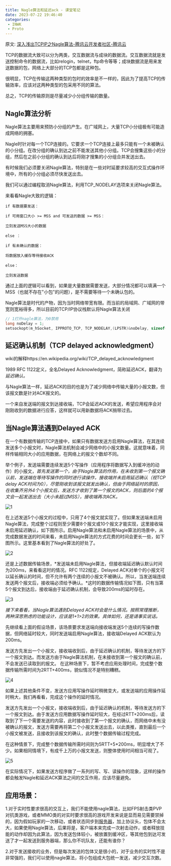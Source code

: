 ```yaml
---
title: Nagle算法和延迟ack - 课堂笔记
date: 2023-07-22 19:46:40
categories:
 - INWK
 - Proto
---
```


原文: [深入浅出TCPIP之Nagle算法-腾讯云开发者社区-腾讯云](https://cloud.tencent.com/developer/article/1784570)

TCP的数据流大致可以分为两类，交互数据流与成块的数据流。交互数据流就是发送控制命令的数据流，比如relogin，telnet，ftp命令等等；成块数据流是用来发送数据的包，网络上大部分的TCP包都是这种包。

很明显，TCP在传输这两种类型的包时的效率是不一样的，因此为了提高TCP的传输效率，应该对这两种类型的包采用不同的算法。

总之，TCP的传输原则是尽量减少小分组传输的数量。 

## Nagle算法分析

Nagle算法主要用来预防小分组的产生。在广域网上，大量TCP小分组极有可能造成网络的拥塞。

Nagle时针对每一个TCP连接的。它要求一个TCP连接上最多只能有一个未被确认的小分组。在改分组的确认到达之前不能发送其他小分组。TCP会搜集这些小的分组，然后在之前小分组的确认到达后将刚才搜集的小分组合并发送出去。

有时候我们必须要关闭Nagle算法，特别是在一些对时延要求较高的交互式操作环境中，所有的小分组必须尽快发送出去。

我们可以通过编程取消Nagle算法，利用TCP_NODELAY选项来关闭Nagle算法。

来看看Nagle大致的逻辑：

```
if 有数据要发送：

if 可用窗口大小 >= MSS and 可发送的数据 >= MSS：

立刻发送MSS大小的数据

else ：

if 有未确认的数据：

将数据放入缓存等待接收ACK

else：

立刻发送数据
```

通过上面的逻辑可以看到，如果是大量数据需要发送，大部分情况都可以填满一个MSS（也就不存在"小包"的问题），是不需要等待一个未确认包的。

 Nagle算法是时代的产物，因为当时网络带宽有限。而当前的局域网、广域网的带宽则宽裕得多，所以目前的TCP/IP协议栈默认将Nagle算法关闭

```c
// 1打开nagle算法，为0禁用
long noDelay = 1;
setsockopt(m_hSocket, IPPROTO_TCP, TCP_NODELAY,(LPSTR)&noDelay, sizeof(long));
```

## 延迟确认机制（TCP delayed acknowledgment）

wiki的解释https://en.wikipedia.org/wiki/TCP_delayed_acknowledgment

1989 RFC 1122定义，全名Delayed Acknowledgment，简称延迟ACK，翻译为*延迟确认。* 

与Nagle算法一样，延迟ACK的目的也是为了减少网络中传输大量的小报文数，但该报文数是针对ACK报文的。 

一个来自发送端的报文到达接收端，TCP会延迟ACK的发送，希望应用程序会对刚刚收到的数据进行应答，这样就可以用新数据将ACK捎带过去。

## 当Nagle算法遇到Delayed ACK

在一个有数据传输的TCP连接中，如果只有数据发送方启用Nagle算法，在其连续发送多个小报文时，Nagle算法机制会减少网络中的小报文数量。这就意味着，同样传输相同大小的应用数据，在网络上的报文个数却不同。 

举个例子，发送端需要连续发送5个写操作（应用程序将数据写入到缓冲池的动作）的小报文，*首先发送第一个，由于Nagle算法的作用，在未收到第一个报文确认前，发送端在等待写操作的同时进行读操作，接收端并未启用延迟确认（视TCP delay ACK时间为0），尽管刚收到该报文就发出确认，但由于网络延时的原因，在收集齐另外4个小报文后，发送方才收到了第一个报文的ACK，则后面的4个报文会一起发送出去（大小未超过MSS），接收端再次ACK。*

![1](1.png)

在上述发送5个小报文的过程中，只用了4个报文就实现了。但如果发送端未启用Nagle算法，完成整个过程则至少需要8个报文或10个报文才能实现，这里接收端未启用延迟确认，如下图所示。启用Nagle算法和未启用Nagle算法的场景中，从完成数据发送的时间来看，未启用Nagle算法的方式花费的时间会更长一些，如下图所示。这里基本看到了Nagle算法的好处了。

![2](2.png)

还是上述数据传输场景，*发送端未启用Nagle算法，但接收端延迟确认默认时间为200ms，来看看这时的情况。RFC 1122规定，Delayed ACK对单个的小报文可以延长确认的时间，但不允许有两个连续的小报文不被确认。所以，当发送端连续发送两个报文后，接收端必须给予确认。*这时的数据传输情况如下图，只有当第5个报文到达后，接收端由于延迟确认机制，会导致200ms的延时存在。

![3](3.png)

*接下来看看，当Nagle算法遇到Delayed ACK时会是什么情况。按照常理推断，两种深思熟虑的功能设计，应该是1+1>2的效果。具体如何，还是请事实说话。*

先继续看上面的假设场景，该场景要求发送端向接收端发送5个连续的写操作数据，但网络延时较大，同时发送端启用Nagle算法，接收端Delayed ACK默认为200ms。 

发送方先发出一个小报文，接收端收到后，由于延迟确认的机制，等待发送方的下一个报文到达。而发送方由于Nagle算法机制，在未接收到第一个报文的确认前，不会发送已读取到的报文。 在这种场景下，暂不考虑应用处理时间，完成整个数据传输所需时间为2RTT+400ms，貌似情况不是特别糟糕。

![4](4.png)

如果上述其他条件不变，发送方应用写操作延时稍微变大，或发送端的应用操作延时稍大，我们再看看，完成这个操作的延时情况。 

发送方先发出一个小报文，接收端收到后，由于延迟确认的机制，等待发送方的下一个报文到达。由于发送方应用数据写操作延时较大，在经过RTT+200ms后，读取到了下一个需要发送的内容，此时接收到了第一个报文的确认，而网络中未有没被确认的报文，发送方需要再将第二个小报文发送出去，以此类推，直到最后一个小报文被发送，且接收到该报文的确认，此时整个数据传输过程完成。 

在这种情景下，完成整个数据传输所需时间则为5RTT+5*200ms，明显增大了不少。如果相同情境下，有成千上万的小报文发送，则整体使用时间相当可观了。

![5](5.png)

在实际情况下，如果发送方程序做了一系列的写、写、读操作的现象，这样的操作都会触发Nagle和延迟ACK算法之间的交互作用，应该尽量避免。

## 应用场景：

1.对于实时性要求很高的交互上，我们不能使用nagle算法，比如FPS射击类PVP对抗类游戏，或者MMO类的对实时要求很高的游戏开发来说是显而易见需要禁掉的，因为假如玩家的一次移动，或者状态同步到[服务器](https://cloud.tencent.com/product/cvm?from_column=20420&from=20420)，加上协议头，包体不会太大，如果使用Nagle算法，后果将是，客户端本来完成一次射击动作，或者释放技能的动作却因为此算法，因为发送包体较小，被放置到缓冲区，等其他包到达可发送了才一起发送到服务器端，那么你不坑队友，还能有谁你？

2.对于发送接收的业务，但是每次发送的包体又是很小的，对于业务的实时性不是非常强的，我们可以使用nagle算法，将小包组成大包统一发送，减少交互次数。